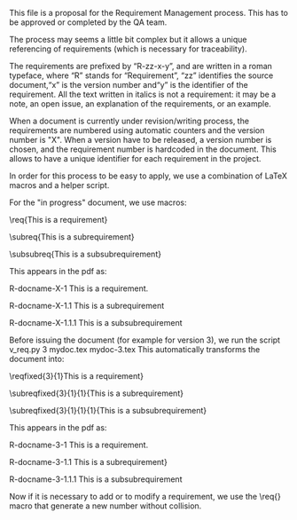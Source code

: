 This file is a proposal for the Requirement Management process. This has to be approved or completed by
the QA team.

The process may seems a little bit complex but it allows a unique referencing of requirements (which is necessary
for traceability).

The requirements are prefixed by “R-zz-x-y”, and are written in a roman typeface, where “R”
stands for “Requirement”, “zz” identifies the source document,“x” is the version number and“y”
is the identifier of the requirement. All the text written in italics is not a requirement: it may be a
note, an open issue, an explanation of the requirements, or an example.

When a document is currently under revision/writing process, the requirements are numbered using 
automatic counters and the version number is "X". When a version have to be released, a version 
number is chosen, and the requirement number is hardcoded in the document. This allows to have a unique identifier
for each requirement in the project.

In order for this process to be easy to apply, we use a combination of LaTeX macros and a helper script.

For the "in progress" document, we use macros:

\req{This is a requirement}

\subreq{This is a subrequirement}

\subsubreq{This is a subsubrequirement}


This appears in the pdf as:

R-docname-X-1 This is a requirement.

R-docname-X-1.1 This is a subrequirement

R-docname-X-1.1.1 This is a subsubrequirement


Before issuing the document (for example for version 3), we run the script v_req.py 3 mydoc.tex mydoc-3.tex
This automatically transforms the document into:

\reqfixed{3}{1}This is a requirement}

\subreqfixed{3}{1}{1}{This is a subrequirement}

\subreqfixed{3}{1}{1}{1}{This is a subsubrequirement}

This appears in the pdf as:

R-docname-3-1 This is a requirement.

R-docname-3-1.1 This is a subrequirement}

R-docname-3-1.1.1 This is a subsubrequirement

Now if it is necessary to add or to modify a requirement, we use the \req{} macro that generate a new number without
collision.
